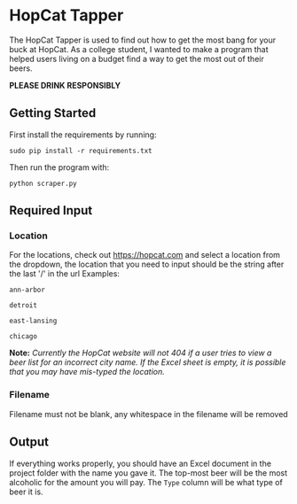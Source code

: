 # HopCat Tapper

The HopCat Tapper is used to find out how to get the most bang for your buck at HopCat. As a college student, I wanted to make a program that helped users living on a budget find a way to get the most out of their beers.

**PLEASE DRINK RESPONSIBLY**

## Getting Started
First install the requirements by running:

`sudo pip install -r requirements.txt`

Then run the program with:

`python scraper.py`



## Required Input
### Location
For the locations, check out https://hopcat.com and select a location from the dropdown, the location that you need to input should be the string after the last '/' in the url
Examples:

`ann-arbor`

`detroit`

`east-lansing`

`chicago`

**Note:** *Currently the HopCat website will not 404 if a user tries to view a beer list for an incorrect city name. If the Excel sheet is empty, it is possible that you may have mis-typed the location.*

### Filename
Filename must not be blank, any whitespace in the filename will be removed



## Output
If everything works properly, you should have an Excel document in the project folder with the name you gave it.
The top-most beer will be the most alcoholic for the amount you will pay.
The `Type` column will be what type of beer it is.
